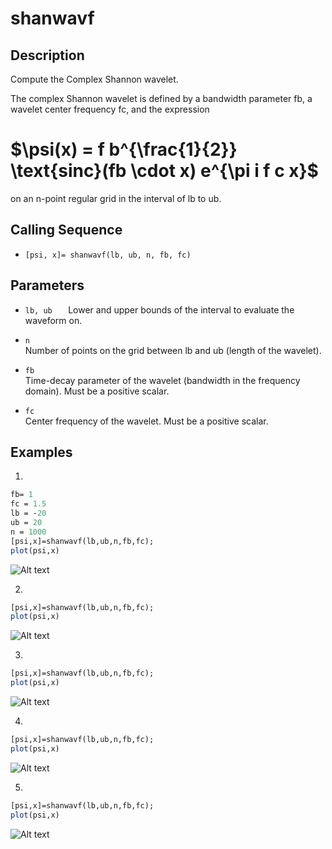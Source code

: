 # shanwavf
## Description
Compute the Complex Shannon wavelet.

The complex Shannon wavelet is defined by a bandwidth parameter fb, a wavelet center frequency fc, and the expression

# $\psi(x) = f b^{\frac{1}{2}} \text{sinc}(fb \cdot x) e^{\pi i f c x}$


on an n-point regular grid in the interval of lb to ub.

## Calling Sequence

- `[psi, x]= shanwavf(lb, ub, n, fb, fc)`
## Parameters

- `lb, ub	`
Lower and upper bounds of the interval to evaluate the waveform on.

- `n`	
Number of points on the grid between lb and ub (length of the wavelet).

- `fb`	
Time-decay parameter of the wavelet (bandwidth in the frequency domain). Must be a positive scalar.

- `fc`	
Center frequency of the wavelet. Must be a positive scalar.

## Examples
1. 
```scilab
fb= 1
fc = 1.5
lb = -20
ub = 20
n = 1000
[psi,x]=shanwavf(lb,ub,n,fb,fc);
plot(psi,x)
```

<img title="OUTPUT" alt="Alt text" src="/images/boo.svg">

2. 
```scilab
[psi,x]=shanwavf(lb,ub,n,fb,fc);
plot(psi,x)
```
<img title="OUTPUT" alt="Alt text" src="/images/boo.svg">

3.
```scilab
[psi,x]=shanwavf(lb,ub,n,fb,fc);
plot(psi,x)
```
<img title="OUTPUT" alt="Alt text" src="/images/boo.svg">

4.
```scilab
[psi,x]=shanwavf(lb,ub,n,fb,fc);
plot(psi,x)
```
<img title="OUTPUT" alt="Alt text" src="/images/boo.svg">

5.
```scilab
[psi,x]=shanwavf(lb,ub,n,fb,fc);
plot(psi,x)
```
<img title="OUTPUT" alt="Alt text" src="/images/boo.svg">
